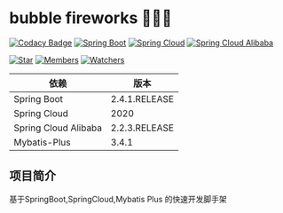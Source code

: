 # bubble fireworks 🎉🎉🎉

[![Codacy Badge](https://api.codacy.com/project/badge/Grade/63f51f8ee55f42bd8284c1c04e2b6f7d)](https://app.codacy.com/manual/fxbin/bubble-fireworks?utm_source=github.com&utm_medium=referral&utm_content=fxbin/bubble-fireworks&utm_campaign=Badge_Grade_Settings)
[![Spring Boot](https://img.shields.io/badge/SpringBoot-2.4.1.RELEASE-brightgreen.svg)](https://github.com/spring-projects/spring-boot)
[![Spring Cloud](https://img.shields.io/badge/SpringCloud-2020-brightgreen.svg)](https://github.com/spring-cloud)
[![Spring Cloud Alibaba](https://img.shields.io/badge/SpringCloudAlibaba-2.2.3.RELEASE-brightgreen.svg)](https://github.com/alibaba/spring-cloud-alibaba)

[![Star](https://img.shields.io/github/stars/fxbin/bubble-fireworks.svg?label=Stars&style=social)](https://github.com/fxbin/bubble-fireworks/stargazers)
[![Members](https://img.shields.io/github/forks/fxbin/bubble-fireworks.svg?label=Fork&style=social)](https://github.com/fxbin/bubble-fireworks/network/members)
[![Watchers](https://img.shields.io/github/watchers/fxbin/bubble-fireworks.svg?label=Watch&style=social)](https://github.com/fxbin/bubble-fireworks/watchers)


| 依赖 | 版本 |
---|---
| Spring Boot |  2.4.1.RELEASE |
| Spring Cloud |  2020 | 
| Spring Cloud Alibaba |  2.2.3.RELEASE |
| Mybatis-Plus | 3.4.1 |  

## 项目简介

基于SpringBoot,SpringCloud,Mybatis Plus 的快速开发脚手架